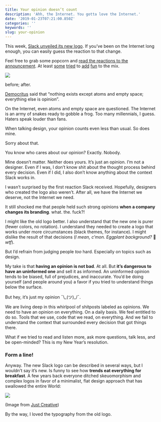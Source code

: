 ```yaml
---
title: Your opinion doesn’t count
description: 'Ahh, the Internet. You gotta love the Internet.'
date: '2019-01-23T07:21:00.850Z'
categories: ''
keywords: ''
slug: your-opinion
---
```




This week, [Slack unveiled its new logo](https://slackhq.com/say-hello-new-logo). If you’ve been on the Internet long enough, you can easily guess the reaction to that change.

Feel free to grab some popcorn and [read the reactions to the announcement](https://twitter.com/SlackHQ/status/1085609385542459393). At least [some](https://twitter.com/DesignByKyle/status/1085664903640305664) [tried](https://twitter.com/chrisgrande/status/1085633797830443008) to [add](https://twitter.com/HeyHeyESJ/status/1085613709286764544) [fun](https://twitter.com/heydonworks/status/1085822722926673920) to the mix.

![](https://cdn-images-1.medium.com/max/1200/1*lCfnh9x3_71Gqdz4vnaTgw.png)

before; after.

[Democritus](https://www.britannica.com/biography/Democritus) said that “nothing exists except atoms and empty space; everything else is opinion”.

On the Internet, even atoms and empty space are questioned. The Internet is an army of snakes ready to gobble a frog. Too many millennials, I guess. Haters speak louder than fans.

When talking design, your opinion counts even less than usual. So does mine.

Sorry about that.

You know who cares about our opinion? Exactly. Nobody.

Mine doesn’t matter. Neither does yours. It’s just an opinion. I’m not a designer. Even if I was, I don’t know shit about the thought process behind every decision. Even if I did, I also don’t know anything about the context Slack works in.

I wasn’t surprised by the first reaction Slack received. Hopefully, designers who created the logo also weren’t. After all, we have the Internet we deserve, not the Internet we need.

It still shocked me that people held such strong opinions **when a company changes its branding**. what. the. fuck?!

I might like the old logo better. I also understand that the new one is purer (fewer colors, no rotation). I understand they needed to create a logo that works under more circumstances (black themes, for instance). I might dislike the result of that decisions (_I mean, c’mon. Eggplant background?_ 🍆 _wtf_).

But I’d refrain from judging people _too_ hard. Especially on topics such as design.

My take is that **having an opinion is not bad**. At all. But **it’s dangerous to have an uninformed one** and sell it as informed. An uninformed opinion tends to be biased, full of prejudices, and inaccurate. You’d be doing yourself (and people around you) a favor if you tried to understand things below the surface.

But hey, it’s just my opinion ¯\\\_(ツ)\_/¯.

We are living deep in this whirlpool of shitposts labeled as opinions. We need to have an opinion on everything. On a daily basis. We feel entitled to do so. Tools that we use, code that we read, on everything. And we fail to understand the context that surrounded every decision that got things there.

What if we tried to read and listen more, ask more questions, talk less, and be open-minded? This is my New Year’s resolution.

### Form a line!

Anyway. The new Slack logo can be described in several ways, but I wouldn’t say it’s new. Is funny to see how **trends eat everything for breakfast**. A few years back everyone ditched skeuomorphism and complex logos in favor of a minimalist, flat design approach that has swallowed the entire World:

![](https://cdn-images-1.medium.com/max/1200/0*QvabZQqgak4_h1ig.jpg)

(Image from [Just Creative](https://justcreative.com/2018/12/18/logo-design-branding-trends-2019/))

By the way, I loved the typography from the old logo.


